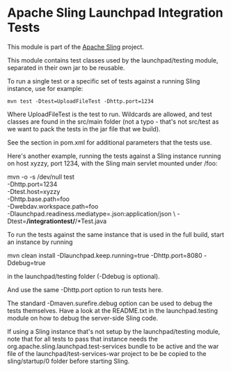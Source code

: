 # Apache Sling Launchpad Integration Tests

This module is part of the [Apache Sling](https://sling.apache.org) project.

This module contains test classes used by the launchpad/testing module,
separated in their own jar to be reusable.

To run a single test or a specific set of tests against a running Sling
instance, use for example:

    mvn test -Dtest=UploadFileTest -Dhttp.port=1234
    
Where UploadFileTest is the test to run. Wildcards are allowed, and test
classes are found in the src/main folder (not a typo - that's not src/test
as we want to pack the tests in the jar file that we build).

See the <properties> section in pom.xml for additional parameters that the
tests use.

Here's another example, running the tests against a Sling instance running 
on host xyzzy, port 1234, with the Sling main servlet mounted under /foo:

   mvn -o -s /dev/null test \
    -Dhttp.port=1234 \
    -Dtest.host=xyzzy \
    -Dhttp.base.path=foo \
    -Dwebdav.workspace.path=foo \
    -Dlaunchpad.readiness.mediatype=.json:application/json \ 
    -Dtest=**/integrationtest/**/*Test.java

To run the tests against the same instance that is used in the full build,
start an instance by running

   mvn clean install -Dlaunchpad.keep.running=true -Dhttp.port=8080 -Ddebug=true

in the launchpad/testing folder (-Ddebug is optional). 

And use the same -Dhttp.port option to run tests here.

The standard -Dmaven.surefire.debug option can be used to debug the tests
themselves. Have a look at the README.txt in the launchpad.testing module on how
to debug the server-side Sling code.

If using a Sling instance that's not setup by the launchpad/testing module,
note that for all tests to pass that instance needs the
org.apache.sling.launchpad.test-services bundle to be active and the war 
file of the launchpad/test-services-war project to be be copied to the
sling/startup/0 folder before starting Sling.
